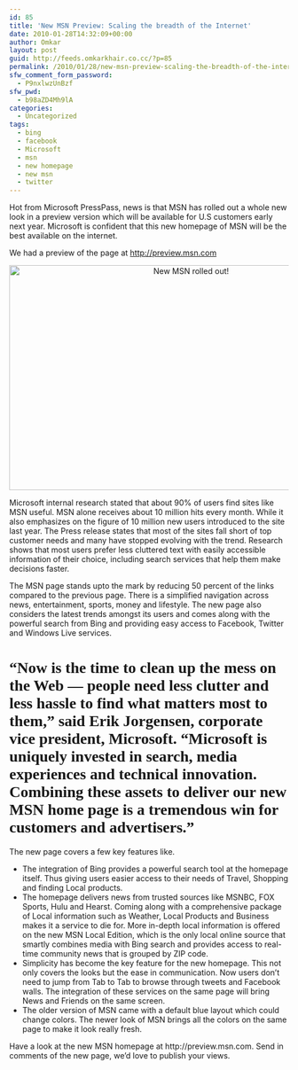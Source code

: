 ```yaml
---
id: 85
title: 'New MSN Preview: Scaling the breadth of the Internet'
date: 2010-01-28T14:32:09+00:00
author: Omkar
layout: post
guid: http://feeds.omkarkhair.co.cc/?p=85
permalink: /2010/01/28/new-msn-preview-scaling-the-breadth-of-the-internet/
sfw_comment_form_password:
  - P9nxlwzUnBzf
sfw_pwd:
  - b98aZD4Mh9lA
categories:
  - Uncategorized
tags:
  - bing
  - facebook
  - Microsoft
  - msn
  - new homepage
  - new msn
  - twitter
---
```

Hot from Microsoft PressPass, news is that MSN has rolled out a whole new look in a preview version which will be available for U.S customers early next year. Microsoft is confident that this new homepage of MSN will be the best available on the internet.

We had a preview of the page at http://preview.msn.com

<p style="text-align: center;">
  <img src="http://lh4.ggpht.com/_Tf3uLIahhCQ/SvGLR7174KI/AAAAAAAAAbc/n8KABKDpkYM/s800/SGPhoto_2009_11_04%2019_03_35.jpg" border="0" title="New MSN rolled out!" width="640" height="406" />
</p>

Microsoft internal research stated that about 90% of users find sites like MSN useful. MSN alone receives about 10 million hits every month. While it also emphasizes on the figure of 10 million new users introduced to the site last year. The Press release states that most of the sites fall short of top customer needs and many have stopped evolving with the trend. Research shows that most users prefer less cluttered text with easily accessible information of their choice, including search services that help them make decisions faster.

The MSN page stands upto the mark by reducing 50 percent of the links compared to the previous page. There is a simplified navigation across news, entertainment, sports, money and lifestyle. The new page also considers the latest trends amongst its users and comes along with the powerful search from Bing and providing easy access to Facebook, Twitter and Windows Live services.

# <span style="font-family: 'times new roman', times;">“Now is the time to clean up the mess on the Web — people need less clutter and less hassle to find what matters most to them,” said Erik Jorgensen, corporate vice president, Microsoft. “Microsoft is uniquely invested in search, media experiences and technical innovation. Combining these assets to deliver our new MSN home page is a tremendous win for customers and advertisers.”</span>

<div>
  The new page covers a few key features like.
</div>

<div>
  <ul>
    <li>
      The integration of Bing provides a powerful search tool at the homepage itself. Thus giving users easier access to their needs of Travel, Shopping and finding Local products.
    </li>
    <li>
      The homepage delivers news from trusted sources like MSNBC, FOX Sports, Hulu and Hearst. Coming along with a comprehensive package of Local information such as Weather, Local Products and Business makes it a service to die for. More in-depth local information is offered on the new MSN Local Edition, which is the only local online source that smartly combines media with Bing search and provides access to real-time community news that is grouped by ZIP code.
    </li>
    <li>
      Simplicity has become the key feature for the new homepage. This not only covers the looks but the ease in communication. Now users don&#8217;t need to jump from Tab to Tab to browse through tweets and Facebook walls. The integration of these services on the same page will bring News and Friends on the same screen.
    </li>
    <li>
      The older version of MSN came with a default blue layout which could change colors. The newer look of MSN brings all the colors on the same page to make it look really fresh.
    </li>
  </ul>
  
  <div>
    Have a look at the new MSN homepage at http://preview.msn.com. Send in comments of the new page, we&#8217;d love to publish your views.
  </div>
</div>